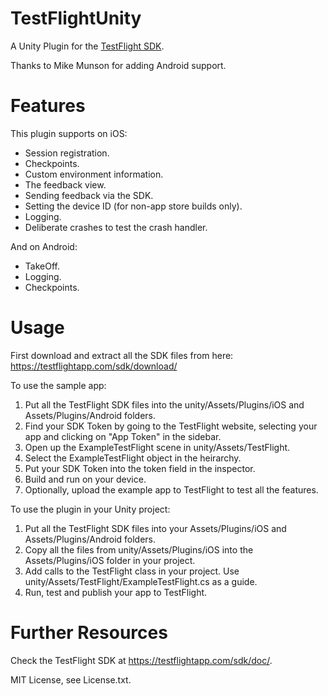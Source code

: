 # TestFlightUnity

A Unity Plugin for the [TestFlight SDK](https://testflightapp.com/sdk/).

Thanks to Mike Munson for adding Android support.

# Features
This plugin supports on iOS:
* Session registration.
* Checkpoints.
* Custom environment information.
* The feedback view.
* Sending feedback via the SDK.
* Setting the device ID (for non-app store builds only).
* Logging.
* Deliberate crashes to test the crash handler.

And on Android:
* TakeOff.
* Logging.
* Checkpoints.

# Usage

First download and extract all the SDK files from here: https://testflightapp.com/sdk/download/

To use the sample app:
 1. Put all the TestFlight SDK files into the unity/Assets/Plugins/iOS and Assets/Plugins/Android folders.
 1. Find your SDK Token by going to the TestFlight website, selecting your app and clicking on "App Token" in the sidebar.
 1. Open up the ExampleTestFlight scene in unity/Assets/TestFlight.
 1. Select the ExampleTestFlight object in the heirarchy.
 1. Put your SDK Token into the token field in the inspector.
 1. Build and run on your device.
 1. Optionally, upload the example app to TestFlight to test all the features.

To use the plugin in your Unity project:
 1. Put all the TestFlight SDK files into your Assets/Plugins/iOS and Assets/Plugins/Android folders.
 1. Copy all the files from unity/Assets/Plugins/iOS into the Assets/Plugins/iOS folder in your project.
 1. Add calls to the TestFlight class in your project. Use unity/Assets/TestFlight/ExampleTestFlight.cs as a guide.
 2. Run, test and publish your app to TestFlight.

# Further Resources
Check the TestFlight SDK at https://testflightapp.com/sdk/doc/.


MIT License, see License.txt.
